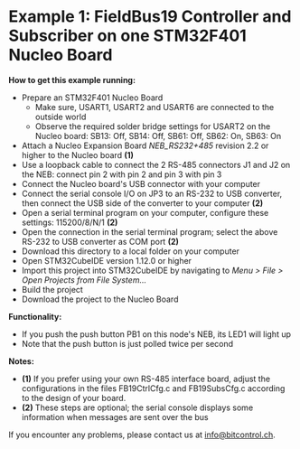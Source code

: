# Example 1: FieldBus19 Controller and Subscriber on one STM32F401 Nucleo Board

**How to get this example running:**
* Prepare an STM32F401 Nucleo Board
  * Make sure, USART1, USART2 and USART6 are connected to the outside world
  * Observe the required solder bridge settings for USART2 on the Nucleo board: SB13: Off, SB14: Off, SB61: Off, SB62: On, SB63: On
* Attach a Nucleo Expansion Board _NEB_RS232+485_ revision 2.2 or higher to the Nucleo board **(1)**
* Use a loopback cable to connect the 2 RS-485 connectors J1 and J2 on the NEB: connect pin 2 with pin 2 and pin 3 with pin 3
* Connect the Nucleo board's USB connector with your computer
* Connect the serial console I/O on JP3 to an RS-232 to USB converter, then connect the USB side of the converter to your computer **(2)**
* Open a serial terminal program on your computer, configure these settings: 115200/8/N/1 **(2)**
* Open the connection in the serial terminal program; select the above RS-232 to USB converter as COM port **(2)**
* Download this directory to a local folder on your computer
* Open STM32CubeIDE version 1.12.0 or higher
* Import this project into STM32CubeIDE by navigating to _Menu > File > Open Projects from File System..._
* Build the project
* Download the project to the Nucleo Board

**Functionality:**
* If you push the push button PB1 on this node's NEB, its LED1 will light up
* Note that the push button is just polled twice per second

**Notes:**
* **(1)** If you prefer using your own RS-485 interface board, adjust the configurations in the files FB19CtrlCfg.c and FB19SubsCfg.c according to the design of your board.
* **(2)** These steps are optional; the serial console displays some information when messages are sent over the bus

If you encounter any problems, please contact us at info@bitcontrol.ch.
